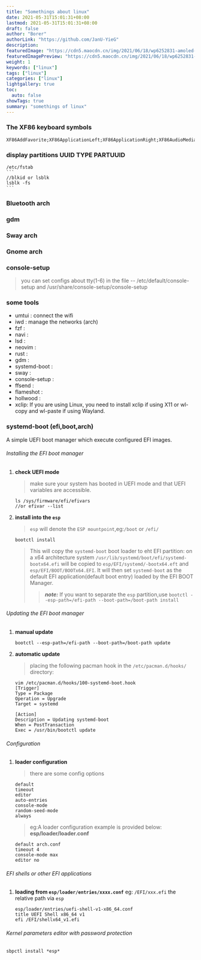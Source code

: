 ```yaml
---
title: "Somethings about linux"
date: 2021-05-31T15:01:31+08:00
lastmod: 2021-05-31T15:01:31+08:00
draft: false
author: "Borer"
authorLink: "https://github.com/JanU-YieG"
description:
featuredImage: "https://cdn5.maocdn.cn/img/2021/06/18/wp6252831-amoled-linux-wallpapers.png"
featuredImagePreview: "https://cdn5.maocdn.cn/img/2021/06/18/wp6252831-amoled-linux-wallpapers.png"
weight: 1
keywords: ["linux"]
tags: ["linux"]
categories: ["linux"]
lightgallery: true
toc:
  auto: false
showTags: true
summary: "somethings of linux"
---
```

### The XF86 keyboard symbols
```
XF86AddFavorite;XF86ApplicationLeft;XF86ApplicationRight;XF86AudioMedia;XF86AudioMute;XF86AudioNext;XF86AudioPause;XF86AudioPlay;XF86AudioPrev;XF86AudioLowerVolume;XF86AudioRaiseVolume;XF86AudioRecord;XF86AudioRewind;XF86AudioStop;XF86Away;XF86Back;XF86Book;XF86BrightnessAdjust;XF86CD;XF86Calculator;XF86Calendar;XF86Clear;XF86ClearGrab;XF86Close;XF86Community;XF86ContrastAdjust;XF86Copy;XF86Cut;XF86DOS;XF86Display;XF86Documents;XF86Eject;XF86Excel;XF86Explorer;XF86Favorites;XF86Finance;XF86Forward;XF86Game;XF86Go;XF86History;XF86HomePage;XF86HotLinks;XF86Launch0;XF86Launch1;XF86Launch2;XF86Launch3;XF86Launch4;XF86Launch5;XF86Launch6;XF86Launch7;XF86Launch8;XF86Launch9;XF86LaunchA;XF86LaunchB;XF86LaunchC;XF86LaunchD;XF86LaunchE;XF86LaunchF;XF86LightBulb;XF86LogOff;XF86Mail;XF86MailForward;XF86Market;XF86Meeting;XF86Memo;XF86MenuKB;XF86MenuPB;XF86Messenger;XF86MonBrightnessUp;XF86MonBrightnessDown;XF86Music;XF86MyComputer;XF86MySites;XF86New;XF86News;XF86Next_VMode;XF86Prev_VMode;XF86OfficeHome;XF86Open;XF86OpenURL;XF86Option;XF86Paste;XF86Phone;XF86Pictures;XF86PowerDown;XF86PowerOff;XF86Next_VMode;XF86Prev_VMode;XF86Q;XF86Refresh;XF86Reload;XF86Reply;XF86RockerDown;XF86RockerEnter;XF86RockerUp;XF86RotateWindows;XF86RotationKB;XF86RotationPB;XF86Save;XF86ScreenSaver;XF86ScrollClick;XF86ScrollDown;XF86ScrollUp;XF86Search;XF86Send;XF86Shop;XF86Sleep;XF86Spell;XF86SplitScreen;XF86Standby;XF86Start;XF86Stop;XF86Support;XF86Switch_VT_1;XF86Switch_VT_10;XF86Switch_VT_11;XF86Switch_VT_12;XF86Switch_VT_2;XF86Switch_VT_3;XF86Switch_VT_4;XF86Switch_VT_5;XF86Switch_VT_6;XF86Switch_VT_7;XF86Switch_VT_8;XF86Switch_VT_9;XF86TaskPane;XF86Terminal;XF86ToDoList;XF86Tools;XF86Travel;XF86Ungrab;XF86User1KB;XF86User2KB;XF86UserPB;XF86VendorHome;XF86Video;XF86WWW;XF86WakeUp;XF86WebCam;XF86WheelButton;XF86Word;XF86XF86BackForward;XF86Xfer;XF86ZoomIn;XF86ZoomOut;XF86iTouch 
```

### display partitions UUID TYPE PARTUUID

    /etc/fstab
    ```
    //blkid or lsblk
    lsblk -fs
    ```

### Bluetooth arch

### gdm

### Sway arch


### Gnome arch

### console-setup
> you can set configs about tty(1-6) in the file -- /etc/default/console-setup and /usr/share/console-setup/console-setup

### some tools
- umtui : connect the wifi
- iwd : manage the networks (arch)
- fzf : 
- navi : 
- lsd : 
- neovim : 
- rust : 
- gdm : 
- systemd-boot : 
- sway : 
- console-setup : 
- ffsend : 
- flameshot : 
- hollwood : 
- xclip: If you are using Linux, you need to install xclip if using X11 or wl-copy and wl-paste if using Wayland.

### systemd-boot (efi,boot,arch)
A simple UEFI boot manager which execute configured EFI images.

###### Installing the EFI boot manager
1. **check UEFI mode**
   > make sure your system has booted in UEFI mode and that UEFI variables are accessible.
   ```
   ls /sys/firmware/efi/efivars
   //or efivar --list
   ```
2. **install into the `esp`**
   > `esp` will denote the `ESP mountpoint`,eg:`/boot` or `/efi/`
   ```
   bootctl install
   ```
   > This will copy the `systemd-boot` boot loader to eht EFI partition: on a x64
   > architecture system `/usr/lib/systemd/boot/efi/systemd-bootx64.efi` will be copied
   > to `esp/EFI/systemd/-bootx64.eft` and `esp/EFI/BOOT/BOOTx64.EFI`. It will then set
   > `systemd-boot` as the default EFI application(default boot entry) loaded by the
   > EFI BOOT Manager.
   >> ***note:*** If you want to separate the `esp` partition,use `bootctl
   >> --esp-path=/efi-path --boot-path=/boot-path install`

###### Updating the EFI boot manager
1. **manual update**
    ```
    bootctl --esp-path=/efi-path --boot-path=/boot-path update
    ```
2. **automatic update**
    > placing the following pacman hook in the `/etc/pacman.d/hooks/` directory:
    ```
    vim /etc/pacman.d/hooks/100-systemd-boot.hook
    [Trigger]
    Type = Package
    Operation = Upgrade
    Target = systemd

    [Action]
    Description = Updating systemd-boot
    When = PostTransaction
    Exec = /usr/bin/bootctl update
    ```

###### Configuration
1. **loader configuration**
    > there are some config options
    ```
    default
    timeout
    editor
    auto-entries
    console-mode
    random-seed-mode
    always
    ```
    > eg:A loader configuration example is provided below:
    **esp/loader/loader.conf**
    ```
    default arch.conf
    timeout 4
    console-mode max
    editor no
    ```
###### EFI shells or other EFI applications
1. **loading from `esp/loader/entries/xxxx.conf`**
    eg: `/EFI/xxx.efi` the relative path via `esp`
    ```
    esp/loader/entries/uefi-shell-v1-x86_64.conf
    title UEFI Shell x86_64 v1
    efi /EFI/shellx64_v1.efi
    ```

###### Kernel parameters editor with password protection
```
sbpctl install *esp*
```

